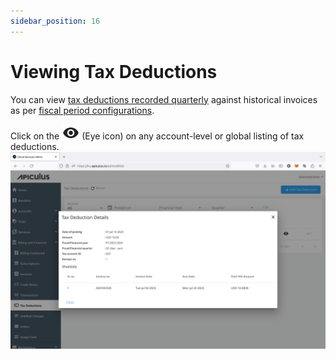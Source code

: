 ```yaml
---
sidebar_position: 16
---
```

# Viewing Tax Deductions

You can view [tax deductions recorded quarterly](RecordingTaxDeductions) against historical invoices as per [fiscal period configurations](/docs/GettingStarted/BillingandFinancials/ConfiguringTaxDeductions). 

Click on the ![Eye icon](img/Eye.png) (Eye icon) on any account-level or global listing of tax deductions.
![Viewing Tax Deductions](img/ViewingTaxDeductions.png)





